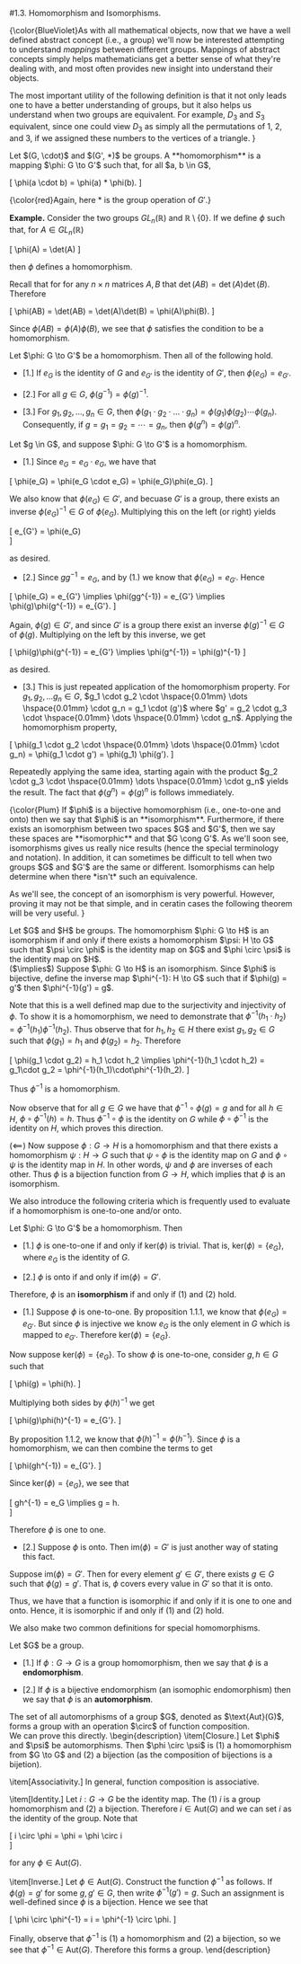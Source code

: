 #1.3. Homomorphism and Isomorphisms.

{\color{BlueViolet}As with all mathematical objects, now that we have a well defined
abstract concept (i.e., a group) we'll now be interested
attempting to understand *mappings* between different
groups. Mappings of abstract concepts simply helps mathematicians
get a better sense of what they're dealing with, and most often
provides new insight into understand their objects. 

The most important utility of the following definition is that it
not only leads one to have a better understanding of groups, but it
also helps us understand when two groups are equivalent. For
example, $D_3$ and $S_3$ equivalent, since one could view $D_3$
as simply all the permutations of 1, 2, and 3, if we assigned these
numbers to the vertices of a triangle.
}


<span style="display:block" class="definition">
Let $(G, \cdot)$ and $(G', *)$ be groups. A
**homomorphism** is a mapping $\phi: G \to G'$ such that,
for all $a, b \in G$, 

\[
\phi(a \cdot b) = \phi(a) * \phi(b).
\]

{\color{red}Again, here $*$ is the group operation of $G'$.}

</span>

**Example.** Consider the two groups $GL_n(\mathbb{R})$ and
$\mathbb{R}\setminus\{0\}$. If we define $\phi$ such that, for $A \in
GL_n(\mathbb{R})$ 

\[
\phi(A) = \det(A)
\]

then $\phi$ defines a homomorphism. 

Recall that for for any $n
\times n$ matrices $A, B$ that $\det(AB) = \det(A)\det(B)$.
Therefore 

\[
\phi(AB) = \det(AB) = \det(A)\det(B) = \phi(A)\phi(B).
\]

Since $\phi(AB) = \phi(A)\phi(B)$, we see that $\phi$ satisfies
the condition to be a homomorphism.


<span style="display:block" class="proposition">
Let $\phi: G \to G'$ be a homomorphism. Then all of the
following hold.

* [1.] If $e_G$ is the identity of $G$ and $e_{G'}$ is
the identity of $G'$, then $\phi(e_G) = e_{G'}$.



* [2.] For all $g \in G$, $\phi(g^{-1}) =
\phi(g)^{-1}$. 



* [3.] For $g_1, g_2, \dots, g_n \in G$, then $\phi(g_1
\cdot g_2 \cdot \dots \cdot g_n) =
\phi(g_1)\phi(g_2)\cdots\phi(g_n)$. Consequently, if $g = g_1 =
g_2 = \cdots = g_n$, then $\phi(g^n) = \phi(g)^{n}$.



</span>


<span style="display:block" class="proof">
Let $g \in G$, and suppose $\phi: G \to G'$ is a
homomorphism. 


* [1.] Since $e_G = e_G \cdot e_G$, we have that 

\[
\phi(e_G) = \phi(e_G \cdot e_G) = \phi(e_G)\phi(e_G).
\]

We also know that $\phi(e_G) \in G'$, and becuase $G'$ is a group,
there exists an inverse $\phi(e_G)^{-1} \in G$ of
$\phi(e_G)$. Multiplying this on the left (or right)
yields

\[
e_{G'} = \phi(e_G)  
\]

as desired.


* [2.] Since $gg^{-1} = e_G$, and by (1.) we know that
$\phi(e_G) = e_{G'}$. Hence 

\[
\phi(e_G) = e_{G'} \implies \phi(gg^{-1}) = e_{G'} 
\implies \phi(g)\phi(g^{-1}) = e_{G'}.
\]

Again, $\phi(g) \in G'$, and since $G'$ is a group there
exist an inverse $\phi(g)^{-1} \in G$ of $\phi(g)$.
Multiplying on the left by this inverse, we get 

\[
\phi(g)\phi(g^{-1}) = e_{G'} \implies \phi(g^{-1}) = \phi(g)^{-1}
\]

as desired.



* [3.] This is just repeated application of the
homomorphism property. 
For $g_1, g_2, \dots g_n \in G$, $g_1 \cdot
g_2 \cdot \hspace{0.01mm} \dots \hspace{0.01mm} \cdot g_n = g_1 \cdot (g')$ 
where $g' = g_2
\cdot g_3 \cdot \hspace{0.01mm} \dots \hspace{0.01mm} \cdot g_n$. Applying the
homomorphism property, 

\[
\phi(g_1 \cdot g_2 \cdot \hspace{0.01mm} \dots \hspace{0.01mm} \cdot g_n) = \phi(g_1 \cdot g') = \phi(g_1) \phi(g').
\]

Repeatedly applying the same idea, starting again with the
product $g_2 \cdot g_3 \cdot \hspace{0.01mm} \dots
\hspace{0.01mm} \cdot g_n$ yields the result. The fact
that $\phi(g^n) = \phi(g)^n$ is follows immediately.



</span>
{\color{Plum} 
If $\phi$ is a bijective homomorphism (i.e., one-to-one and
onto) then we say that $\phi$ is an **isomorphism**.
Furthermore, if there exists an isomorphism between two spaces
$G$ and $G'$, then we say these spaces are **isomorphic**
and that $G \cong G'$. As we'll soon see, isomorphisms gives
us really nice results (hence the special terminology and
notation). In addition, it can sometimes be difficult to tell when
two groups $G$ and $G'$ are the same or different. Isomorphisms
can help determine when there *isn't* such an equivalence.

As we'll see, the concept of an isomorphism is very powerful.
However, proving it may not be that simple, and in ceratin cases
the following theorem will be very useful.
}


<span style="display:block" class="theorem">
Let $G$ and $H$ be groups. The homomorphism $\phi: G \to H$ is an
isomorphism if and only if there exists a homomorphism $\psi:
H \to G$ such that $\psi \circ \phi$ is the identity map on
$G$ and $\phi \circ \psi$ is the identity map on
$H$.
</span>


<span style="display:block" class="proof">
($\implies$) Suppose $\phi: G \to H$ is an isomorphism. Since
$\phi$ is bijective, define the inverse map $\phi^{-1}: H \to
G$ such that if $\phi(g) = g'$ then $\phi^{-1}(g') = g$. 

Note that this is a well defined map due to the surjectivity
and injectivity of $\phi$. To show it is a homomorphism, we
need to demonstrate that $\phi^{-1}(h_1\cdot h_2) =
\phi^{-1}(h_1)\phi^{-1}(h_2)$. Thus 
observe that for $h_1, h_2 \in H$ there exist $g_1, g_2 \in G$
such that $\phi(g_1) = h_1$ and $\phi(g_2) = h_2$. Therefore

\[
\phi(g_1 \cdot g_2) = h_1 \cdot h_2 \implies \phi^{-1}(h_1 \cdot h_2) = g_1\cdot g_2
= \phi^{-1}(h_1)\cdot\phi^{-1}(h_2).
\]

Thus $\phi^{-1}$ is a homomorphism.

Now observe that for all $g \in G$ we have that $\phi^{-1}
\circ \phi(g) = g$ and for all $h \in H$, $\phi \circ \phi^{-1}(h) =
h.$ Thus $\phi^{-1} \circ \phi$ is the identity on $G$ while
$\phi \circ \phi^{-1}$ is the identity on $H$, which proves
this direction.

($\impliedby$) Now suppose $\phi: G \to H$ is a homomorphism
and that there exists a homomorphism
$\psi: H \to G$ such that $\psi \circ \phi$ is the identity
map on $G$ and $\phi \circ \psi$ is the identity map in $H$.
In other words, $\psi$ and $\phi$ are inverses of each other. 
Thus $\phi$ is a bijection function from $G \to H$, which
implies that $\phi$ is an isomorphism. 
</span>

We also introduce the following criteria which is frequently used
to evaluate if a homomorphism is one-to-one and/or onto. 


<span style="display:block" class="theorem">
Let $\phi: G \to G'$ be a homomorphism.
Then 

* [1.] $\phi$ is one-to-one if and only if
$\mbox{ker}(\phi)$ is trivial. That is, $\mbox{ker}(\phi) = \{e_G\}$, where $e_G$ is
the identity of $G$.



* [2.] $\phi$ is onto if and only if $\mbox{im}(\phi) = G'$. 



Therefore, $\phi$ is an **isomorphism** if and only if
(1) and (2) hold.
</span>


<span style="display:block" class="proof">

* [1.] Suppose $\phi$ is one-to-one. By proposition
1.1.1, we know that $\phi(e_G) = e_{G'}$. But since $\phi$
is injective we know $e_G$ is the only element in $G$
which is mapped to $e_{G'}$. Therefore $\mbox{ker}(\phi) =
\{e_G\}$.

Now suppose $\mbox{ker}(\phi) = \{e_G\}$. To show $\phi$
is one-to-one, consider
$g, h \in G$ such that

\[
\phi(g) = \phi(h).
\]

Multiplying both sides by $\phi(h)^{-1}$ we get 

\[
\phi(g)\phi(h)^{-1} = e_{G'}.
\]

By proposition 1.1.2, we know that $\phi(h)^{-1} =
\phi(h^{-1})$. Since $\phi$ is a homomorphism, we can then
combine the terms to get 

\[
\phi(gh^{-1}) = e_{G'}.
\]

Since $\mbox{ker}(\phi) = \{e_G\}$, we see that 

\[
gh^{-1} = e_G \implies g = h.                
\]

Therefore $\phi$ is one to one.



* [2.] Suppose $\phi$ is onto. Then $\mbox{im}(\phi) = G'$
is just another way of stating this fact. 

Suppose $\mbox{im}(\phi) = G'$. Then for every element $g'
\in G'$, there exists $g \in G$ such that $\phi(g) = g'$.
That is, $\phi$ covers every value in $G'$ so that it is
onto.



Thus, we have that a function is isomorphic if and only if it
is one to one and onto. Hence, it is isomorphic if and only if
(1) and (2) hold.
</span>

We also make two common definitions for special homomorphisms. 

<span style="display:block" class="definition">
Let $G$ be a group.

* [1.] If $\phi: G \to G$ is a group homomorphism, then
we say that $\phi$ is a **endomorphism**.


* [2.] If $\phi$ is a bijective endomorphism (an
isomophic endomorphism) then we say that $\phi$ is an **automorphism**.



</span>


<span style="display:block" class="theorem">
The set of all automorphisms of a group $G$, denoted as
$\text{Aut}(G)$, forms a group with an operation $\circ$ of
function composition.
</span>


<span style="display:block" class="proof">
We can prove this directly. 
\begin{description}
\item[Closure.] Let $\phi$ and $\psi$ be automorphisms.
Then $\phi \circ \psi$ is (1) a homomorphism from $G \to
G$ and (2) a bijection (as the composition of bijections
is a bijetion).

\item[Associativity.] In general, function composition is
associative. 

\item[Identity.] Let $i:G \to G$ be the identity map. The
(1) $i$ is a group homomorphism and (2) a bijection.
Therefore $i \in \text{Aut}(G)$ and we can set $i$ as the
identity of the group. Note that 

\[
i \circ \phi = \phi = \phi \circ i   
\]

for any $\phi \in \text{Aut}(G)$. 

\item[Inverse.] Let $\phi \in \text{Aut}(G)$. Construct
the function $\phi^{-1}$ as follows. If $\phi(g) = g'$ for
some $g, g' \in G$, then write $\phi^{-1}(g') = g$. Such
an assignment is well-defined since  $\phi$ is a
bijection. Hence we see that 

\[
\phi \circ \phi^{-1} = i = \phi^{-1} \circ \phi.
\]

Finally, observe that $\phi^{-1}$ is (1) a homomorphism
and (2) a bijection, so we see that $\phi^{-1} \in
\text{Aut}(G)$. Therefore this forms a group.
\end{description}
</span>






<script src="../../mathjax_helper.js"></script>